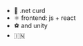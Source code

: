 - 👋 .net curd
- ⚛️ frontend: js + react
- :soccer: and unity
- 🇮🇳
<!---
mattyonice/mattyonice is a ✨ special ✨ repository because its `README.md` (this file) appears on your GitHub profile.
You can click the Preview link to take a look at your changes.
--->

